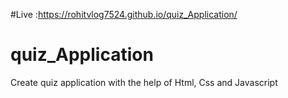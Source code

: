 
#Live :https://rohitvlog7524.github.io/quiz_Application/
# quiz_Application
Create quiz application with the help of Html, Css and Javascript
